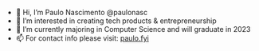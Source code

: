 - 👋 Hi, I’m Paulo Nascimento @paulonasc
- 👀 I’m interested in creating tech products & entrepreneurship
- 🌱 I’m currently majoring in Computer Science and will graduate in 2023
- 📫 For contact info please visit: [paulo.fyi](https://www.paulo.fyi)

<!---
paulonasc/paulonasc is a ✨ special ✨ repository because its `README.md` (this file) appears on your GitHub profile.
You can click the Preview link to take a look at your changes.
--->
